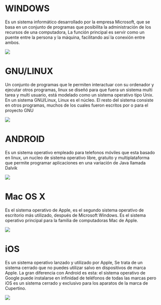 # WINDOWS

Es un sistema informático desarrollado por la empresa Microsoft, que se basa en un conjunto de programas que posibilita la administración de los recursos de una computadora, La función principal es servir como un puente entre la persona y la máquina, facilitando así la conexión entre ambos.

![](https://upload.wikimedia.org/wikipedia/commons/thumb/5/5f/Windows_logo_-_2012.svg/200px-Windows_logo_-_2012.svg.png)

# GNU/LINUX

Un conjunto de programas que le permiten interactuar con su ordenador y ejecutar otros programas, linux se diseñó para que fuera un sistema multi tarea y multi usuario, está modelado como un sistema operativo tipo Unix.
En un sistema GNU/Linux, Linux es el núcleo. El resto del sistema consiste en otros programas, muchos de los cuales fueron escritos por o para el proyecto GNU

![](https://upload.wikimedia.org/wikipedia/commons/thumb/c/c9/Gnulinux.svg/270px-Gnulinux.svg.png)

# ANDROID

Es un sistema operativo empleado para telefonos móviles que esta basado en linux, un nucleo de sistema operativo libre, gratuito y multiplataforma que permite programar aplicaciones en una variación de Java llamada Dalvik

![](https://upload.wikimedia.org/wikipedia/commons/thumb/d/d7/Android_robot.svg/185px-Android_robot.svg.png)

# Mac OS X

Es el sistema operativo de Apple, es el segundo sistema operativo de escritorio más utilizado, después de Microsoft Windows. Es el sistema operativo principal para la familia de computadoras Mac de Apple.

![](https://upload.wikimedia.org/wikipedia/en/thumb/b/b9/MacOS_original_logo.svg/150px-MacOS_original_logo.svg.png)

# iOS

Es un sistema operativo lanzado y utilizado por Apple, Se trata de un sistema cerrado que no puedes utilizar salvo en dispositivos de marca Apple. La gran diferencia con Android es esta: el sistema operativo de Google puede instalarse en infinidad de teléfonos de todas las marcas pero iOS es un sistema cerrado y exclusivo para los aparatos de la marca de Cupertino.

![](https://upload.wikimedia.org/wikipedia/commons/thumb/6/63/IOS_wordmark_%282017%29.svg/125px-IOS_wordmark_%282017%29.svg.png)
